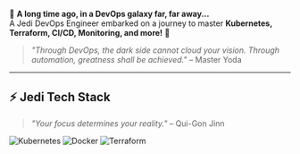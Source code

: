 📌 **A long time ago, in a DevOps galaxy far, far away...**  
A Jedi DevOps Engineer embarked on a journey to master **Kubernetes, Terraform, CI/CD, Monitoring, and more!** 🚀  

> *"Through DevOps, the dark side cannot cloud your vision. Through automation, greatness shall be achieved."* – Master Yoda  

---

## ⚡ **Jedi Tech Stack**
> *"Your focus determines your reality."* – Qui-Gon Jinn  

![Kubernetes](https://img.shields.io/badge/Kubernetes-Jedi-blue?style=for-the-badge&logo=kubernetes)
![Docker](https://img.shields.io/badge/Docker-Sith-black?style=for-the-badge&logo=docker)
![Terraform](https://img.shields.io/badge/Terraform-Galactic-purple?style=for-the-badge&logo=terraform)

